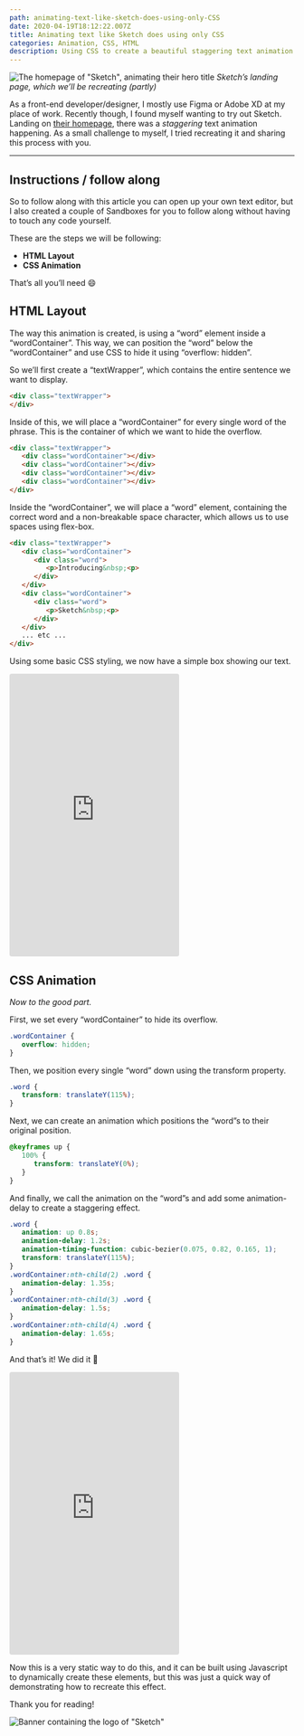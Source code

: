 ```yaml
---
path: animating-text-like-sketch-does-using-only-CSS
date: 2020-04-19T18:12:22.007Z
title: Animating text like Sketch does using only CSS
categories: Animation, CSS, HTML
description: Using CSS to create a beautiful staggering text animation.
---
```

![The homepage of "Sketch", animating their hero title](../../assets/sketch-homepage.gif "Sketch’s landing page, which we’ll be recreating (partly)")
*Sketch’s landing page, which we’ll be recreating (partly)*

As a front-end developer/designer, I mostly use Figma or Adobe XD at my place of work. Recently though, I found myself wanting to try out Sketch. Landing on [their homepage](https://www.sketch.com/), there was a *staggering* text animation happening. As a small challenge to myself, I tried recreating it and sharing this process with you.

<hr/>

## Instructions / follow along

So to follow along with this article you can open up your own text editor, but I also created a couple of Sandboxes for you to follow along without having to touch any code yourself.

These are the steps we will be following:

* **HTML Layout**
* **CSS Animation**

That’s all you’ll need 😄

## HTML Layout

The way this animation is created, is using a “word” element inside a “wordContainer”. This way, we can position the “word” below the “wordContainer” and use CSS to hide it using “overflow: hidden”.

So we’ll first create a “textWrapper”, which contains the entire sentence we want to display.

``` html
<div class="textWrapper">
</div>
```

Inside of this, we will place a “wordContainer” for every single word of the phrase. This is the container of which we want to hide the overflow.

``` html
<div class="textWrapper">
   <div class="wordContainer"></div>
   <div class="wordContainer"></div>
   <div class="wordContainer"></div>
   <div class="wordContainer"></div>
</div>
```

Inside the “wordContainer”, we will place a “word” element, containing the correct word and a non-breakable space character, which allows us to use spaces using flex-box.

``` html
<div class="textWrapper">
   <div class="wordContainer">
      <div class="word">
         <p>Introducing&nbsp;<p>
      </div>
   </div>
   <div class="wordContainer">
      <div class="word">
         <p>Sketch&nbsp;<p>
      </div>
   </div>
   ... etc ...
</div>
```

Using some basic CSS styling, we now have a simple box showing our text.

<iframe
     src="https://codesandbox.io/embed/css-animation-appearing-text-through-overflow-hidden-65tqm?autoresize=1&fontsize=14&hidenavigation=1&theme=dark&view=preview&codemirror=1&runonclick=1"
     style="height:500px; border:0; border-radius: 4px; overflow:hidden;"
     title="CSS Animation, appearing text through &quot;overflow: hidden&quot;"
     allow="accelerometer; ambient-light-sensor; camera; encrypted-media; geolocation; gyroscope; hid; microphone; midi; payment; usb; vr"
     sandbox="allow-forms allow-modals allow-popups allow-presentation allow-same-origin allow-scripts"
   ></iframe>

## CSS Animation

*Now to the good part.*

First, we set every “wordContainer” to hide its overflow.

```css
.wordContainer {
   overflow: hidden;
}
```

Then, we position every single “word” down using the transform property.

```css
.word {
   transform: translateY(115%);
}
```

Next, we can create an animation which positions the “word”s to their original position.

```css
@keyframes up {
   100% {
      transform: translateY(0%);
   }
}
```

And finally, we call the animation on the “word”s and add some animation-delay to create a staggering effect.

```css
.word {
   animation: up 0.8s;
   animation-delay: 1.2s;
   animation-timing-function: cubic-bezier(0.075, 0.82, 0.165, 1);
   transform: translateY(115%);
}
.wordContainer:nth-child(2) .word { 
   animation-delay: 1.35s;
}
.wordContainer:nth-child(3) .word { 
   animation-delay: 1.5s;
}
.wordContainer:nth-child(4) .word { 
   animation-delay: 1.65s;
}
```

And that’s it! We did it 🎉

<iframe
   src="https://codesandbox.io/embed/css-animation-appearing-text-through-overflow-hidden-ojitu?autoresize=1&fontsize=14&hidenavigation=1&theme=dark&view=preview&codemirror=1&runonclick=1"
   style="height:500px; border:0; border-radius: 4px; overflow:hidden;"
   title="CSS Animation, appearing text through &quot;overflow: hidden&quot;"
   allow="accelerometer; ambient-light-sensor; camera; encrypted-media; geolocation; gyroscope; hid; microphone; midi; payment; usb; vr"
   sandbox="allow-forms allow-modals allow-popups allow-presentation allow-same-origin allow-scripts"
></iframe>

Now this is a very static way to do this, and it can be built using Javascript to dynamically create these elements, but this was just a quick way of demonstrating how to recreate this effect.

Thank you for reading!

![Banner containing the logo of "Sketch"](../../assets/sketch-banner.png "Sketch banner")